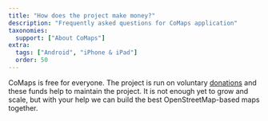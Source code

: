 ```yaml
---
title: "How does the project make money?"
description: "Frequently asked questions for CoMaps application"
taxonomies:
  support: ["About CoMaps"]
extra:
  tags: ["Android", "iPhone & iPad"]
  order: 50
---
```


CoMaps is free for everyone. The project is run on voluntary [donations](https://www.comaps.app/donate/) and these funds help to maintain the project. It is not enough yet to grow and scale, but with your help we can build the best OpenStreetMap-based maps together.
